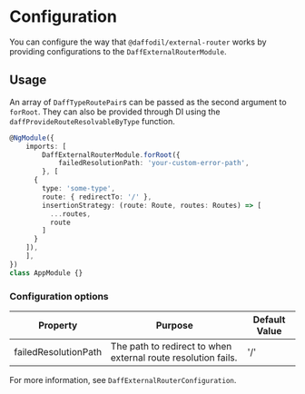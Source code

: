 # Configuration
You can configure the way that `@daffodil/external-router` works by providing configurations to the `DaffExternalRouterModule`. 

## Usage
An array of `DaffTypeRoutePair`s can be passed as the second argument to `forRoot`. They can also be provided through DI using the `daffProvideRouteResolvableByType` function.

```ts
@NgModule({
	imports: [
		DaffExternalRouterModule.forRoot({
			failedResolutionPath: 'your-custom-error-path',
		}, [
      {
        type: 'some-type',
        route: { redirectTo: '/' },
        insertionStrategy: (route: Route, routes: Routes) => [
          ...routes,
          route
        ]
      }
    ]),
	],
})
class AppModule {}
```

### Configuration options

| Property             | Purpose                                                       | Default Value |
| -------------------- | ------------------------------------------------------------- | ------------- |
| failedResolutionPath | The path to redirect to when external route resolution fails. | '/'           |

For more information, see `DaffExternalRouterConfiguration`.
